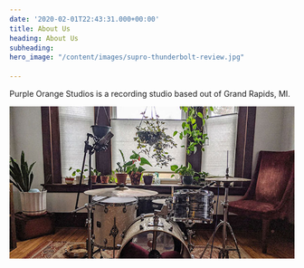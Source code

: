 ```yaml
---
date: '2020-02-01T22:43:31.000+00:00'
title: About Us
heading: About Us
subheading: 
hero_image: "/content/images/supro-thunderbolt-review.jpg"

---
```


Purple Orange Studios is a recording studio based out of Grand Rapids, MI.

![Purple Orange Studios](/content/images/post-2.jpg)